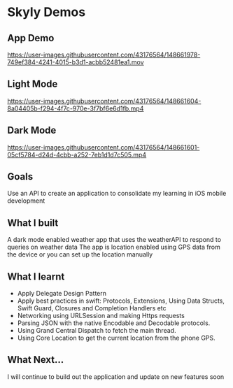 # Skyly Demos
## App Demo


https://user-images.githubusercontent.com/43176564/148661978-749ef384-4241-4015-b3d1-acbb52481ea1.mov



## Light Mode

https://user-images.githubusercontent.com/43176564/148661604-8a04405b-f294-4f7c-970e-3f7bf6e6d1fb.mp4

## Dark Mode

https://user-images.githubusercontent.com/43176564/148661601-05cf5784-d24d-4cbb-a252-7eb1d1d7c505.mp4





## Goals

Use an API to create an application to consolidate my learning in iOS mobile development




## What I built

A dark mode enabled weather app that uses the weatherAPI to respond to queries on weather data
The app is location enabled using GPS data from the device or you can set up the location manually 

## What I learnt

* Apply Delegate Design Pattern
* Apply best practices in swift: Protocols, Extensions, Using Data Structs, Swift Guard, Closures and Completion Handlers etc
* Networking using URLSession and making Https requests
* Parsing JSON with the native Encodable and Decodable protocols. 
* Using Grand Central Dispatch to fetch the main thread.
* Using Core Location to get the current location from the phone GPS. 

## What Next...
I will continue to build out the application and update on new features soon
